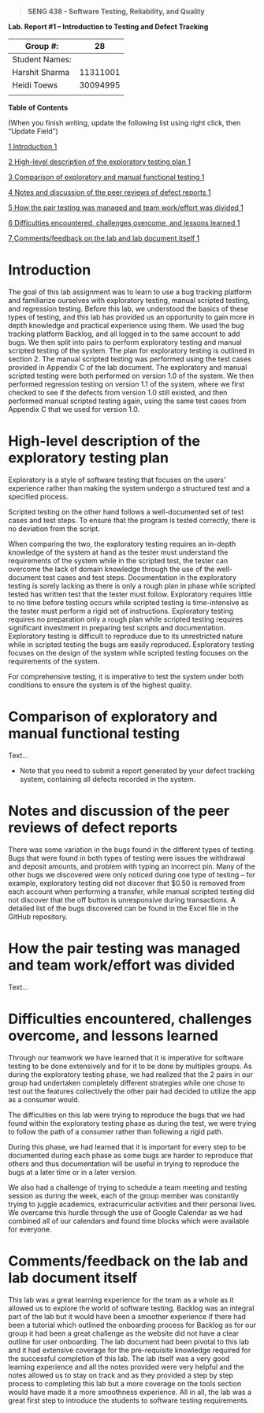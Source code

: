 >   **SENG 438 - Software Testing, Reliability, and Quality**

**Lab. Report \#1 – Introduction to Testing and Defect Tracking**

| Group \#:       |    28    |
|-----------------|---|
| Student Names:  |   |
| Harshit Sharma  | 11311001 |
| Heidi Toews     | 30094995 |
|                 |   |

**Table of Contents**

(When you finish writing, update the following list using right click, then
“Update Field”)

[1 Introduction	1](#_Toc439194677)

[2 High-level description of the exploratory testing plan	1](#_Toc439194678)

[3 Comparison of exploratory and manual functional testing	1](#_Toc439194679)

[4 Notes and discussion of the peer reviews of defect reports	1](#_Toc439194680)

[5 How the pair testing was managed and team work/effort was
divided	1](#_Toc439194681)

[6 Difficulties encountered, challenges overcome, and lessons
learned	1](#_Toc439194682)

[7 Comments/feedback on the lab and lab document itself	1](#_Toc439194683)

# Introduction

The goal of this lab assignment was to learn to use a bug tracking platform and familiarize ourselves with exploratory testing, manual scripted testing, and regression testing. Before this lab, we understood the basics of these types of testing, and this lab has provided us an opportunity to gain more in depth knowledge and practical experience using them. We used the bug tracking platform Backlog, and all logged in to the same account to add bugs. We then split into pairs to perform exploratory testing and manual scripted testing of the system. The plan for exploratory testing is outlined in section 2. The manual scripted testing was performed using the test cases provided in Appendix C of the lab document. The exploratory and manual scripted testing were both performed on version 1.0 of the system. We then performed regression testing on version 1.1 of the system, where we first checked to see if the defects from version 1.0 still existed, and then performed manual scripted testing again, using the same test cases from Appendix C that we used for version 1.0. 

# High-level description of the exploratory testing plan

Exploratory is a style of software testing that focuses on the users' experience rather than making the system undergo a structured test and a specified process. 

Scripted testing on the other hand follows a well-documented set of test cases and test steps. To ensure that the program is tested correctly, there is no deviation from the script.

When comparing the two, the exploratory testing requires an in-depth knowledge of the system at hand as the tester must understand the requirements of the system while in the scripted test, the tester can overcome the lack of domain knowledge through the use of the well-document test cases and test steps. Documentation in the exploratory testing is sorely lacking as there is only a rough plan in phase while scripted tested has written test that the tester must follow. Exploratory requires little to no time before testing occurs while scripted testing is time-intensive as the tester must perform a rigid set of instructions. Exploratory testing requires no preparation only a rough plan while scripted testing requires significant investment in preparing test scripts and documentation. Exploratory testing is difficult to reproduce due to its unrestricted nature while in scripted testing the bugs are easily reproduced. Exploratory testing focuses on the design of the system while scripted testing focuses on the requirements of the system. 

For comprehensive testing, it is imperative to test the system under both conditions to ensure the system is of the highest quality. 

# Comparison of exploratory and manual functional testing

Text…

-   Note that you need to submit a report generated by your defect tracking
    system, containing all defects recorded in the system.

# Notes and discussion of the peer reviews of defect reports

There was some variation in the bugs found in the different types of testing. Bugs that were found in both types of testing were issues the withdrawal and deposit amounts, and problem with typing an incorrect pin. Many of the other bugs we discovered were only noticed during one type of testing – for example, exploratory testing did not discover that $0.50 is removed from each account when performing a transfer, while manual scripted testing did not discover that the off button is unresponsive during transactions. 
A detailed list of the bugs discovered can be found in the Excel file in the GitHub repository. 

# How the pair testing was managed and team work/effort was divided 

Text…

# Difficulties encountered, challenges overcome, and lessons learned

Through our teamwork we have learned that it is imperative for software testing to be done extensively and for it to be done by multiples groups. As  during the exploratory testing phase, we had realized that the 2 pairs in our group had undertaken completely different strategies while one chose to test out the features collectively the other pair had decided to utilize the app as a consumer would. 

The difficulties on this lab were trying to reproduce the bugs that we had found within the exploratory testing phase as during the test, we were trying to follow the path of a consumer rather than following a rigid path.

During this phase, we had learned that it is important for every step to be documented during each phase as some bugs are harder to reproduce that others and thus documentation will be useful in trying to reproduce the bugs at a later time or in a later version. 

We also had a challenge of trying to schedule a team meeting and testing session as during the week, each of the group member was constantly trying to juggle academics, extracurricular activities and their personal lives. We overcame this hurdle through the use of Google Calendar as we had combined all of our calendars and found time blocks which were available for everyone.


# Comments/feedback on the lab and lab document itself

This lab was a great learning experience for the team as a whole as it allowed us to explore the world of software testing. Backlog was an integral part of the lab but it would have been a smoother experience if there had been a tutorial which outlined the onboarding process for Backlog as for our group it had been a great challenge as the website did not have a clear outline for user onboarding. The lab document had been pivotal to this lab and it had extensive coverage for the pre-requisite  knowledge required for the successful completion of this lab. The lab itself was a very good learning experience and all the notes provided were very helpful and the notes allowed us to stay on track and as they provided a step by step process to completing this lab but a more coverage on the tools section would have made it a more smoothness experience. All in all, the lab was a great first step to introduce the students to software testing requirements.
